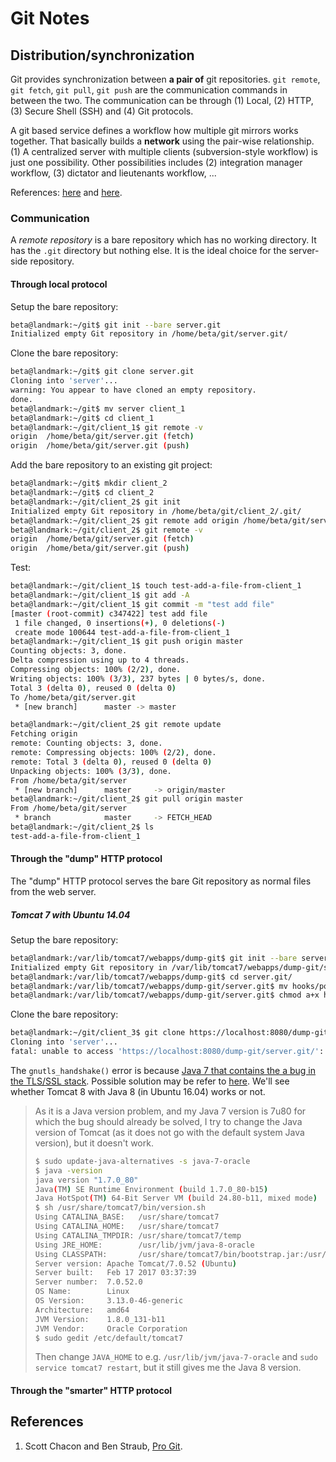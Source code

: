 # Git Notes

## Distribution/synchronization

Git provides synchronization between **a pair of** git repositories. `git remote`, `git fetch`, `git pull`, `git push` are the communication commands in between the two. The communication can be through (1) Local, (2) HTTP, (3) Secure Shell (SSH) and (4) Git protocols.

A git based service defines a workflow how multiple git mirrors works together. That basically builds a **network** using the pair-wise relationship. (1) A centralized server with multiple clients (subversion-style workflow) is just one possibility. Other possibilities includes (2) integration manager workflow, (3) dictator and lieutenants workflow, ...

References: [here](https://git-scm.com/about/distributed) and [here](http://gitref.org/remotes/).

### Communication

A *remote repository* is a bare repository which has no working directory. It has the `.git` directory but nothing else. It is the ideal choice for the server-side repository.

#### Through local protocol

Setup the bare repository:

```bash
beta@landmark:~/git$ git init --bare server.git
Initialized empty Git repository in /home/beta/git/server.git/
```

Clone the bare repository:

```bash
beta@landmark:~/git$ git clone server.git
Cloning into 'server'...
warning: You appear to have cloned an empty repository.
done.
beta@landmark:~/git$ mv server client_1
beta@landmark:~/git$ cd client_1
beta@landmark:~/git/client_1$ git remote -v
origin	/home/beta/git/server.git (fetch)
origin	/home/beta/git/server.git (push)
```

Add the bare repository to an existing git project:

```bash
beta@landmark:~/git$ mkdir client_2
beta@landmark:~/git$ cd client_2
beta@landmark:~/git/client_2$ git init
Initialized empty Git repository in /home/beta/git/client_2/.git/
beta@landmark:~/git/client_2$ git remote add origin /home/beta/git/server.git
beta@landmark:~/git/client_2$ git remote -v
origin	/home/beta/git/server.git (fetch)
origin	/home/beta/git/server.git (push)
```

Test:

```bash
beta@landmark:~/git/client_1$ touch test-add-a-file-from-client_1
beta@landmark:~/git/client_1$ git add -A
beta@landmark:~/git/client_1$ git commit -m "test add file"
[master (root-commit) c347422] test add file
 1 file changed, 0 insertions(+), 0 deletions(-)
 create mode 100644 test-add-a-file-from-client_1
beta@landmark:~/git/client_1$ git push origin master
Counting objects: 3, done.
Delta compression using up to 4 threads.
Compressing objects: 100% (2/2), done.
Writing objects: 100% (3/3), 237 bytes | 0 bytes/s, done.
Total 3 (delta 0), reused 0 (delta 0)
To /home/beta/git/server.git
 * [new branch]      master -> master
```

```bash
beta@landmark:~/git/client_2$ git remote update
Fetching origin
remote: Counting objects: 3, done.
remote: Compressing objects: 100% (2/2), done.
remote: Total 3 (delta 0), reused 0 (delta 0)
Unpacking objects: 100% (3/3), done.
From /home/beta/git/server
 * [new branch]      master     -> origin/master
beta@landmark:~/git/client_2$ git pull origin master
From /home/beta/git/server
 * branch            master     -> FETCH_HEAD
beta@landmark:~/git/client_2$ ls
test-add-a-file-from-client_1
```

#### Through the "dump" HTTP protocol

The "dump" HTTP protocol serves the bare Git repository as normal files from the web server.

##### Tomcat 7 with Ubuntu 14.04

Setup the bare repository:

```bash
beta@landmark:/var/lib/tomcat7/webapps/dump-git$ git init --bare server.git
Initialized empty Git repository in /var/lib/tomcat7/webapps/dump-git/server.git/
beta@landmark:/var/lib/tomcat7/webapps/dump-git$ cd server.git/
beta@landmark:/var/lib/tomcat7/webapps/dump-git/server.git$ mv hooks/post-update.sample hooks/post-update
beta@landmark:/var/lib/tomcat7/webapps/dump-git/server.git$ chmod a+x hooks/post-update
```

Clone the bare repository:

```bash
beta@landmark:~/git/client_3$ git clone https://localhost:8080/dump-git/server.git
Cloning into 'server'...
fatal: unable to access 'https://localhost:8080/dump-git/server.git/': gnutls_handshake() failed: An unexpected TLS packet was received.
```

The `gnutls_handshake()` error is because [Java 7 that contains the a bug in the TLS/SSL stack](http://bugs.java.com/bugdatabase/view_bug.do?bug_id=8014618). Possible solution may be refer to [here](https://confluence.atlassian.com/bitbucketserverkb/error-gnutls_handshake-failed-a-tls-warning-alert-has-been-received-779171747.html). We'll see whether Tomcat 8 with Java 8 (in Ubuntu 16.04) works or not.

> As it is a Java version problem, and my Java 7 version is 7u80 for which the bug should already be solved, I try to change the Java version of Tomcat (as it does not go with the default system Java version), but it doesn't work.
>
> ```bash
> $ sudo update-java-alternatives -s java-7-oracle
> $ java -version
> java version "1.7.0_80"
> Java(TM) SE Runtime Environment (build 1.7.0_80-b15)
> Java HotSpot(TM) 64-Bit Server VM (build 24.80-b11, mixed mode)
> $ sh /usr/share/tomcat7/bin/version.sh
> Using CATALINA_BASE:   /usr/share/tomcat7
> Using CATALINA_HOME:   /usr/share/tomcat7
> Using CATALINA_TMPDIR: /usr/share/tomcat7/temp
> Using JRE_HOME:        /usr/lib/jvm/java-8-oracle
> Using CLASSPATH:       /usr/share/tomcat7/bin/bootstrap.jar:/usr/share/tomcat7/bin/tomcat-juli.jar
> Server version: Apache Tomcat/7.0.52 (Ubuntu)
> Server built:   Feb 17 2017 03:37:39
> Server number:  7.0.52.0
> OS Name:        Linux
> OS Version:     3.13.0-46-generic
> Architecture:   amd64
> JVM Version:    1.8.0_131-b11
> JVM Vendor:     Oracle Corporation
> $ sudo gedit /etc/default/tomcat7
> ```
> Then change `JAVA_HOME` to e.g. `/usr/lib/jvm/java-7-oracle` and `sudo service tomcat7 restart`, but it still gives me the Java 8 version.

#### Through the "smarter" HTTP protocol

## References

1. Scott Chacon and Ben Straub, [Pro Git](https://git-scm.com/book/en/v2).

